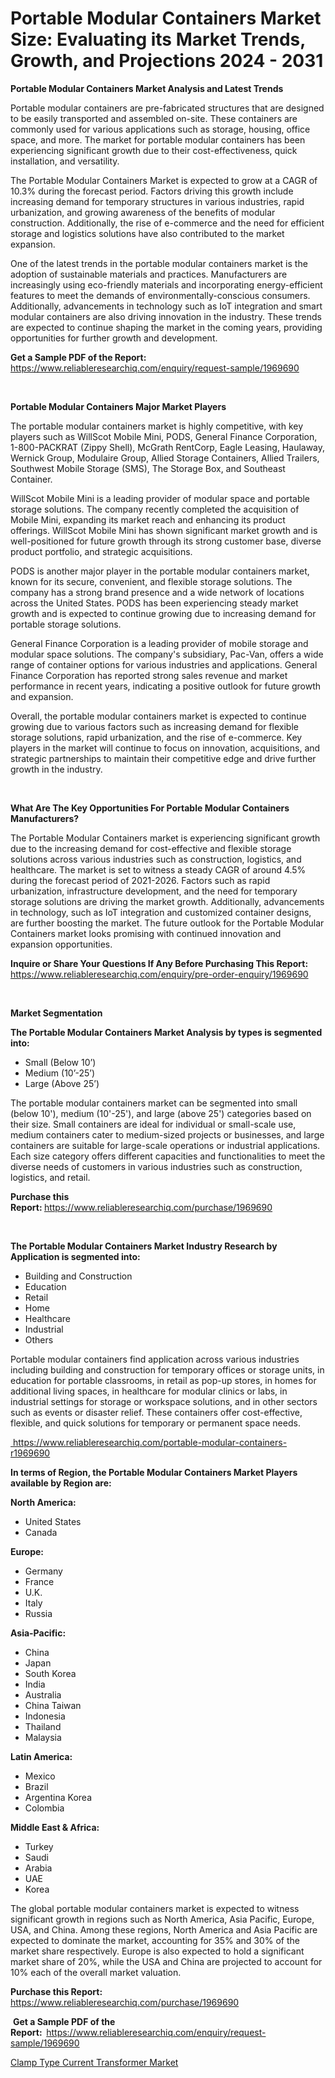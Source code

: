 <p><h1>Portable Modular Containers Market Size: Evaluating its Market Trends, Growth, and Projections 2024 - 2031</h1></p><p><strong>Portable Modular Containers Market Analysis and Latest Trends</strong></p>
<p><p>Portable modular containers are pre-fabricated structures that are designed to be easily transported and assembled on-site. These containers are commonly used for various applications such as storage, housing, office space, and more. The market for portable modular containers has been experiencing significant growth due to their cost-effectiveness, quick installation, and versatility.</p><p>The Portable Modular Containers Market is expected to grow at a CAGR of 10.3% during the forecast period. Factors driving this growth include increasing demand for temporary structures in various industries, rapid urbanization, and growing awareness of the benefits of modular construction. Additionally, the rise of e-commerce and the need for efficient storage and logistics solutions have also contributed to the market expansion.</p><p>One of the latest trends in the portable modular containers market is the adoption of sustainable materials and practices. Manufacturers are increasingly using eco-friendly materials and incorporating energy-efficient features to meet the demands of environmentally-conscious consumers. Additionally, advancements in technology such as IoT integration and smart modular containers are also driving innovation in the industry. These trends are expected to continue shaping the market in the coming years, providing opportunities for further growth and development.</p></p>
<p><strong>Get a Sample PDF of the Report:&nbsp;</strong> <a href="https://www.reliableresearchiq.com/enquiry/request-sample/1969690">https://www.reliableresearchiq.com/enquiry/request-sample/1969690</a></p>
<p>&nbsp;</p>
<p><strong>Portable Modular Containers Major Market Players</strong></p>
<p><p>The portable modular containers market is highly competitive, with key players such as WillScot Mobile Mini, PODS, General Finance Corporation, 1-800-PACKRAT (Zippy Shell), McGrath RentCorp, Eagle Leasing, Haulaway, Wernick Group, Modulaire Group, Allied Storage Containers, Allied Trailers, Southwest Mobile Storage (SMS), The Storage Box, and Southeast Container.</p><p>WillScot Mobile Mini is a leading provider of modular space and portable storage solutions. The company recently completed the acquisition of Mobile Mini, expanding its market reach and enhancing its product offerings. WillScot Mobile Mini has shown significant market growth and is well-positioned for future growth through its strong customer base, diverse product portfolio, and strategic acquisitions.</p><p>PODS is another major player in the portable modular containers market, known for its secure, convenient, and flexible storage solutions. The company has a strong brand presence and a wide network of locations across the United States. PODS has been experiencing steady market growth and is expected to continue growing due to increasing demand for portable storage solutions.</p><p>General Finance Corporation is a leading provider of mobile storage and modular space solutions. The company's subsidiary, Pac-Van, offers a wide range of container options for various industries and applications. General Finance Corporation has reported strong sales revenue and market performance in recent years, indicating a positive outlook for future growth and expansion.</p><p>Overall, the portable modular containers market is expected to continue growing due to various factors such as increasing demand for flexible storage solutions, rapid urbanization, and the rise of e-commerce. Key players in the market will continue to focus on innovation, acquisitions, and strategic partnerships to maintain their competitive edge and drive further growth in the industry.</p></p>
<p>&nbsp;</p>
<p><strong>What Are The Key Opportunities For Portable Modular Containers Manufacturers?</strong></p>
<p><p>The Portable Modular Containers market is experiencing significant growth due to the increasing demand for cost-effective and flexible storage solutions across various industries such as construction, logistics, and healthcare. The market is set to witness a steady CAGR of around 4.5% during the forecast period of 2021-2026. Factors such as rapid urbanization, infrastructure development, and the need for temporary storage solutions are driving the market growth. Additionally, advancements in technology, such as IoT integration and customized container designs, are further boosting the market. The future outlook for the Portable Modular Containers market looks promising with continued innovation and expansion opportunities.</p></p>
<p><strong>Inquire or Share Your Questions If Any Before Purchasing This Report:</strong> <a href="https://www.reliableresearchiq.com/enquiry/pre-order-enquiry/1969690">https://www.reliableresearchiq.com/enquiry/pre-order-enquiry/1969690</a></p>
<p>&nbsp;</p>
<p><strong>Market Segmentation</strong></p>
<p><strong>The Portable Modular Containers Market Analysis by types is segmented into:</strong></p>
<p><ul><li>Small (Below 10’)</li><li>Medium (10’-25’)</li><li>Large (Above 25’)</li></ul></p>
<p><p>The portable modular containers market can be segmented into small (below 10'), medium (10'-25'), and large (above 25') categories based on their size. Small containers are ideal for individual or small-scale use, medium containers cater to medium-sized projects or businesses, and large containers are suitable for large-scale operations or industrial applications. Each size category offers different capacities and functionalities to meet the diverse needs of customers in various industries such as construction, logistics, and retail.</p></p>
<p><strong>Purchase this Report:&nbsp;</strong><a href="https://www.reliableresearchiq.com/purchase/1969690">https://www.reliableresearchiq.com/purchase/1969690</a></p>
<p>&nbsp;</p>
<p><strong>The Portable Modular Containers Market Industry Research by Application is segmented into:</strong></p>
<p><ul><li>Building and Construction</li><li>Education</li><li>Retail</li><li>Home</li><li>Healthcare</li><li>Industrial</li><li>Others</li></ul></p>
<p><p>Portable modular containers find application across various industries including building and construction for temporary offices or storage units, in education for portable classrooms, in retail as pop-up stores, in homes for additional living spaces, in healthcare for modular clinics or labs, in industrial settings for storage or workspace solutions, and in other sectors such as events or disaster relief. These containers offer cost-effective, flexible, and quick solutions for temporary or permanent space needs.</p></p>
<p><a href="https://www.reliableresearchiq.com/portable-modular-containers-r1969690">&nbsp;https://www.reliableresearchiq.com/portable-modular-containers-r1969690</a></p>
<p><strong>In terms of Region, the Portable Modular Containers Market Players available by Region are:</strong></p>
<p>
    <p> <strong> North America: </strong>
        <ul>
            <li>United States</li>
            <li>Canada</li>
        </ul>
        </p> 
    <p> <strong> Europe: </strong>
        <ul>
            <li>Germany</li>
            <li>France</li>
            <li>U.K.</li>
            <li>Italy</li>
            <li>Russia</li>
        </ul>
        </p> 
    <p> <strong> Asia-Pacific: </strong>
        <ul>
            <li>China</li>
            <li>Japan</li>
            <li>South Korea</li>
            <li>India</li>
            <li>Australia</li>
            <li>China Taiwan</li>
            <li>Indonesia</li>
            <li>Thailand</li>
            <li>Malaysia</li>
        </ul>
        </p> 
    <p> <strong> Latin America: </strong>
        <ul>
            <li>Mexico</li>
            <li>Brazil</li>
            <li>Argentina Korea</li>
            <li>Colombia</li>
        </ul>
        </p> 
    <p> <strong> Middle East & Africa: </strong>
        <ul>
            <li>Turkey</li>
            <li>Saudi</li>
            <li>Arabia</li>
            <li>UAE</li>
            <li>Korea</li>
        </ul>
    </p>
    </p>
<p><p>The global portable modular containers market is expected to witness significant growth in regions such as North America, Asia Pacific, Europe, USA, and China. Among these regions, North America and Asia Pacific are expected to dominate the market, accounting for 35% and 30% of the market share respectively. Europe is also expected to hold a significant market share of 20%, while the USA and China are projected to account for 10% each of the overall market valuation.</p></p>
<p><strong>Purchase this Report: </strong><a href="https://www.reliableresearchiq.com/purchase/1969690">https://www.reliableresearchiq.com/purchase/1969690</a></p>
<p>&nbsp;<strong>Get a Sample PDF of the Report:&nbsp;&nbsp;</strong><a href="https://www.reliableresearchiq.com/enquiry/request-sample/1969690">https://www.reliableresearchiq.com/enquiry/request-sample/1969690</a></p>
<p><strong></strong></p>
<p><p><a href="https://github.com/khelifsolo/Market-Research-Report-List-1/blob/main/clamp-type-current-transformer-market.md">Clamp Type Current Transformer Market</a></p></p>